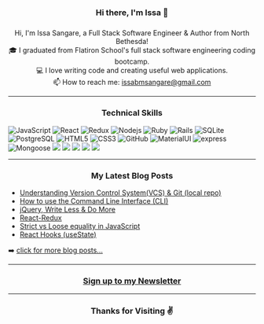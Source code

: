 
<h3 align="center">Hi there, I'm Issa 👋 </h3>
<h5 align="center">
</h5>
<p align="center">
  Hi, I'm Issa Sangare, a Full Stack Software Engineer & Author from North Bethesda!
  <br>
  🎓 I graduated from Flatiron School's full stack software engineering coding bootcamp.
  <br>
  💻 I love writing code and creating useful web applications.
  <br>
  📫 How to reach me: <a href="mailto: issabmsangare@gmail.com">issabmsangare@gmail.com</a>
</p>

<hr>
<h3 align="center">Technical Skills</h3>
 
![JavaScript](https://img.shields.io/badge/javascript%20-%23323330.svg?&style=for-the-badge&logo=javascript&logoColor=%23F7DF1E)
![React](https://img.shields.io/badge/react%20-%2320232a.svg?&style=for-the-badge&logo=react&logoColor=%2361DAFB)
![Redux](https://img.shields.io/badge/redux%20-%23593d88.svg?&style=for-the-badge&logo=redux&logoColor=white")
![Nodejs](https://img.shields.io/badge/node.js%20-%2343853D.svg?&style=for-the-badge&logo=node.js&logoColor=white)
![Ruby](https://img.shields.io/badge/ruby-%23CC342D.svg?&style=for-the-badge&logo=ruby&logoColor=white)
![Rails](https://img.shields.io/badge/rails%20-%23CC0000.svg?&style=for-the-badge&logo=ruby-on-rails&logoColor=white)
![SQLite](https://img.shields.io/badge/sqlite-%2307405e.svg?&style=for-the-badge&logo=sqlite&logoColor=white)
![PostgreSQL](https://img.shields.io/badge/postgres-%23316192.svg?&style=for-the-badge&logo=postgresql&logoColor=white)
![HTML5](https://img.shields.io/badge/html5%20-%23E34F26.svg?&style=for-the-badge&logo=html5&logoColor=white)
![CSS3](https://img.shields.io/badge/css3%20-%231572B6.svg?&style=for-the-badge&logo=css3&logoColor=white)
![GitHub](https://img.shields.io/badge/github%20-%23121011.svg?&style=for-the-badge&logo=github&logoColor=white)
![MaterialUI](https://img.shields.io/badge/material%20ui%20-%230081CB.svg?&style=for-the-badge&logo=material-ui&logoColor=white)
![express](http://img.shields.io/badge/express.js%20-%2343853D.svg?&style=for-the-badge&logo=node.js&logoColor=white)
![Mongoose](http://img.shields.io/badge/mongoose%20-%2343853D.svg?&style=for-the-badge&logo=node.js&logoColor=white)
<code><img src="https://img.shields.io/badge/git%20-%23F05033.svg?&style=for-the-badge&logo=git&logoColor=white"/></code>
  <code><img src="https://img.shields.io/badge/mysql-%2300f.svg?&style=for-the-badge&logo=mysql&logoColor=white"/></code>
  <code><img src ="https://img.shields.io/badge/postgres-%23316192.svg?&style=for-the-badge&logo=postgresql&logoColor=white"/></code>
  <code><img src="https://img.shields.io/badge/heroku%20-%23430098.svg?&style=for-the-badge&logo=heroku&logoColor=white"/></code>
  <code><img src ="https://img.shields.io/badge/sqlite-%2307405e.svg?&style=for-the-badge&logo=sqlite&logoColor=white"/></code>
  

<hr>
<h3 align="center">My Latest Blog Posts</h3> 

<!-- BLOG-POST-LIST:START -->
- [Understanding Version Control System(VCS) & Git (local repo)](https://issabmsangare.medium.com/understanding-version-control-system-vcs-git-local-repo-d1be01808cc1)
- [How to use the Command Line Interface (CLI)](https://issabmsangare.medium.com/how-to-use-the-command-line-interface-cli-9c8b70e568e)
- [jQuery, Write Less & Do More](https://issabmsangare.medium.com/jquery-write-less-do-more-4f3d4a347e37)
- [React-Redux](https://issabmsangare.medium.com/react-redux-d6a88f99adff)
- [Strict vs Loose equality in JavaScript](https://issabmsangare.medium.com/strict-vs-loose-equality-in-javascript-3b9ef876766b)
- [React Hooks (useState)](https://issabmsangare.medium.com/react-hook-usestate-b60199fe5ee4)
<!-- BLOG-POST-LIST:END -->

➡️ [click for more blog posts...](https://issabmsangare.medium.com/)
<br />
<hr>
  
<a href="https://warm-shore-88546.herokuapp.com/"><h3 align="center">Sign up to my Newsletter</h3></a>
  
<hr>
<h3 align="center">Thanks for Visiting ✌</h3> 
